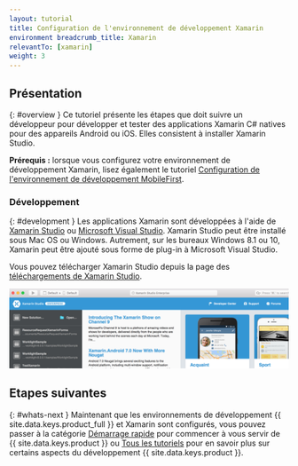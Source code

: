 ```yaml
---
layout: tutorial
title: Configuration de l'environnement de développement Xamarin
environment breadcrumb_title: Xamarin
relevantTo: [xamarin]
weight: 3
---
```

<!-- NLS_CHARSET=UTF-8 -->
## Présentation
{: #overview }
Ce tutoriel présente les étapes que doit suivre un développeur pour développer et tester des applications Xamarin C# natives pour des appareils Android ou iOS. Elles consistent à installer Xamarin Studio.

**Prérequis :** lorsque vous configurez votre environnement de développement Xamarin, lisez également le tutoriel [Configuration de l'environnement de développement MobileFirst](../../development/).

### Développement
{: #development }
Les applications Xamarin sont développées à l'aide de [Xamarin Studio](https://www.xamarin.com/studio) ou [Microsoft Visual Studio](https://www.visualstudio.com/). Xamarin Studio peut être installé sous Mac OS ou Windows.  Autrement, sur les bureaux Windows 8.1 ou 10, Xamarin peut être ajouté sous forme de plug-in à Microsoft Visual Studio.   

Vous pouvez télécharger Xamarin Studio depuis la page des [téléchargements de Xamarin Studio](https://www.xamarin.com/download).

![Xamarin Studio](xamarin-studio.png)

## Etapes suivantes
{: #whats-next }
Maintenant que les environnements de développement {{ site.data.keys.product_full }} et Xamarin sont configurés, vous pouvez passer à la catégorie [Démarrage rapide](../../../quick-start/xamarin/) pour commencer à vous servir de {{ site.data.keys.product }} ou [Tous les tutoriels](../../../all-tutorials) pour en savoir plus sur certains aspects du développement {{ site.data.keys.product }}.
